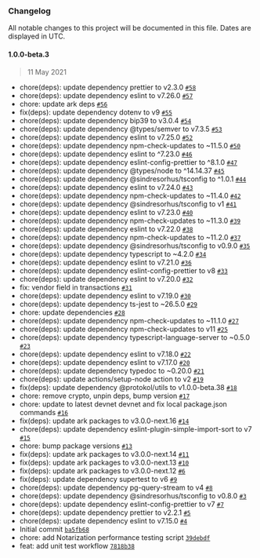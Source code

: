 ### Changelog

All notable changes to this project will be documented in this file. Dates are displayed in UTC.

#### 1.0.0-beta.3

> 11 May 2021

-   chore(deps): update dependency prettier to v2.3.0 [`#58`](https://github.com/protokol/ebsi/pull/58)
-   chore(deps): update dependency eslint to v7.26.0 [`#57`](https://github.com/protokol/ebsi/pull/57)
-   chore: update ark deps [`#56`](https://github.com/protokol/ebsi/pull/56)
-   fix(deps): update dependency dotenv to v9 [`#55`](https://github.com/protokol/ebsi/pull/55)
-   chore(deps): update dependency bip39 to v3.0.4 [`#54`](https://github.com/protokol/ebsi/pull/54)
-   chore(deps): update dependency @types/semver to v7.3.5 [`#53`](https://github.com/protokol/ebsi/pull/53)
-   chore(deps): update dependency eslint to v7.25.0 [`#52`](https://github.com/protokol/ebsi/pull/52)
-   chore(deps): update dependency npm-check-updates to ~11.5.0 [`#50`](https://github.com/protokol/ebsi/pull/50)
-   chore(deps): update dependency eslint to ^7.23.0 [`#46`](https://github.com/protokol/ebsi/pull/46)
-   chore(deps): update dependency eslint-config-prettier to ^8.1.0 [`#47`](https://github.com/protokol/ebsi/pull/47)
-   chore(deps): update dependency @types/node to ^14.14.37 [`#45`](https://github.com/protokol/ebsi/pull/45)
-   chore(deps): update dependency @sindresorhus/tsconfig to ^1.0.1 [`#44`](https://github.com/protokol/ebsi/pull/44)
-   chore(deps): update dependency eslint to v7.24.0 [`#43`](https://github.com/protokol/ebsi/pull/43)
-   chore(deps): update dependency npm-check-updates to ~11.4.0 [`#42`](https://github.com/protokol/ebsi/pull/42)
-   chore(deps): update dependency @sindresorhus/tsconfig to v1 [`#41`](https://github.com/protokol/ebsi/pull/41)
-   chore(deps): update dependency eslint to v7.23.0 [`#40`](https://github.com/protokol/ebsi/pull/40)
-   chore(deps): update dependency npm-check-updates to ~11.3.0 [`#39`](https://github.com/protokol/ebsi/pull/39)
-   chore(deps): update dependency eslint to v7.22.0 [`#38`](https://github.com/protokol/ebsi/pull/38)
-   chore(deps): update dependency npm-check-updates to ~11.2.0 [`#37`](https://github.com/protokol/ebsi/pull/37)
-   chore(deps): update dependency @sindresorhus/tsconfig to v0.9.0 [`#35`](https://github.com/protokol/ebsi/pull/35)
-   chore(deps): update dependency typescript to ~4.2.0 [`#34`](https://github.com/protokol/ebsi/pull/34)
-   chore(deps): update dependency eslint to v7.21.0 [`#36`](https://github.com/protokol/ebsi/pull/36)
-   chore(deps): update dependency eslint-config-prettier to v8 [`#33`](https://github.com/protokol/ebsi/pull/33)
-   chore(deps): update dependency eslint to v7.20.0 [`#32`](https://github.com/protokol/ebsi/pull/32)
-   fix: vendor field in transactions [`#31`](https://github.com/protokol/ebsi/pull/31)
-   chore(deps): update dependency eslint to v7.19.0 [`#30`](https://github.com/protokol/ebsi/pull/30)
-   chore(deps): update dependency ts-jest to ~26.5.0 [`#29`](https://github.com/protokol/ebsi/pull/29)
-   chore: update dependencies [`#28`](https://github.com/protokol/ebsi/pull/28)
-   chore(deps): update dependency npm-check-updates to ~11.1.0 [`#27`](https://github.com/protokol/ebsi/pull/27)
-   chore(deps): update dependency npm-check-updates to v11 [`#25`](https://github.com/protokol/ebsi/pull/25)
-   chore(deps): update dependency typescript-language-server to ~0.5.0 [`#23`](https://github.com/protokol/ebsi/pull/23)
-   chore(deps): update dependency eslint to v7.18.0 [`#22`](https://github.com/protokol/ebsi/pull/22)
-   chore(deps): update dependency eslint to v7.17.0 [`#20`](https://github.com/protokol/ebsi/pull/20)
-   chore(deps): update dependency typedoc to ~0.20.0 [`#21`](https://github.com/protokol/ebsi/pull/21)
-   chore(deps): update actions/setup-node action to v2 [`#19`](https://github.com/protokol/ebsi/pull/19)
-   fix(deps): update dependency @protokol/utils to v1.0.0-beta.38 [`#18`](https://github.com/protokol/ebsi/pull/18)
-   chore: remove crypto, unpin deps, bump version [`#17`](https://github.com/protokol/ebsi/pull/17)
-   chore: update to latest devnet devnet and fix local package.json commands [`#16`](https://github.com/protokol/ebsi/pull/16)
-   fix(deps): update ark packages to v3.0.0-next.16 [`#14`](https://github.com/protokol/ebsi/pull/14)
-   chore(deps): update dependency eslint-plugin-simple-import-sort to v7 [`#15`](https://github.com/protokol/ebsi/pull/15)
-   chore: bump package versions [`#13`](https://github.com/protokol/ebsi/pull/13)
-   fix(deps): update ark packages to v3.0.0-next.14 [`#11`](https://github.com/protokol/ebsi/pull/11)
-   fix(deps): update ark packages to v3.0.0-next.13 [`#10`](https://github.com/protokol/ebsi/pull/10)
-   fix(deps): update ark packages to v3.0.0-next.12 [`#6`](https://github.com/protokol/ebsi/pull/6)
-   fix(deps): update dependency supertest to v6 [`#9`](https://github.com/protokol/ebsi/pull/9)
-   chore(deps): update dependency pg-query-stream to v4 [`#8`](https://github.com/protokol/ebsi/pull/8)
-   chore(deps): update dependency @sindresorhus/tsconfig to v0.8.0 [`#3`](https://github.com/protokol/ebsi/pull/3)
-   chore(deps): update dependency eslint-config-prettier to v7 [`#7`](https://github.com/protokol/ebsi/pull/7)
-   chore(deps): update dependency prettier to v2.2.1 [`#5`](https://github.com/protokol/ebsi/pull/5)
-   chore(deps): update dependency eslint to v7.15.0 [`#4`](https://github.com/protokol/ebsi/pull/4)
-   Initial commit [`ba5fb68`](https://github.com/protokol/ebsi/commit/ba5fb688981fe4208bbf2ad5c7480261a6d18459)
-   chore: add Notarization performance testing script [`39debdf`](https://github.com/protokol/ebsi/commit/39debdf7b272539da5a68e2180f290ea5fbd79d8)
-   feat: add unit test workflow [`7818b38`](https://github.com/protokol/ebsi/commit/7818b384f192d4c416f9139ba1693e73d954d6e9)
